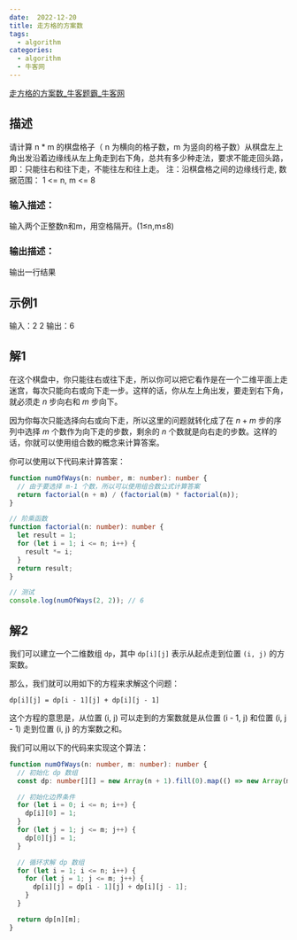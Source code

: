 ```yaml
---
date:  2022-12-20
title: 走方格的方案数
tags: 
  - algorithm
categories:
  - algorithm
  - 牛客网
---
```


[走方格的方案数_牛客题霸_牛客网](https://www.nowcoder.com/practice/e2a22f0305eb4f2f9846e7d644dba09b?tpId=37&tqId=21314&rp=1&ru=/exam/oj/ta&qru=/exam/oj/ta&sourceUrl=%2Fexam%2Foj%2Fta%3Fpage%3D2%26pageSize%3D50%26search%3D%26tpId%3D37%26type%3D37&difficulty=undefined&judgeStatus=undefined&tags=&title=)

## 描述
请计算 n * m 的棋盘格子（ n 为横向的格子数，m 为竖向的格子数）从棋盘左上角出发沿着边缘线从左上角走到右下角，总共有多少种走法，要求不能走回头路，即：只能往右和往下走，不能往左和往上走。
注：沿棋盘格之间的边缘线行走, 数据范围： 1 <= n, m <= 8 

### 输入描述：
输入两个正整数n和m，用空格隔开。(1≤n,m≤8)
### 输出描述：
输出一行结果  

## 示例1
输入：2 2
输出：6

## 解1
在这个棋盘中，你只能往右或往下走，所以你可以把它看作是在一个二维平面上走迷宫，每次只能向右或向下走一步。这样的话，你从左上角出发，要走到右下角，就必须走 $n$ 步向右和 $m$ 步向下。

因为你每次只能选择向右或向下走，所以这里的问题就转化成了在 $n+m$ 步的序列中选择 $m$ 个数作为向下走的步数，剩余的 $n$ 个数就是向右走的步数。这样的话，你就可以使用组合数的概念来计算答案。

你可以使用以下代码来计算答案：
```ts
function numOfWays(n: number, m: number): number {
  // 由于要选择 m-1 个数，所以可以使用组合数公式计算答案
  return factorial(n + m) / (factorial(m) * factorial(n));
}

// 阶乘函数
function factorial(n: number): number {
  let result = 1;
  for (let i = 1; i <= n; i++) {
    result *= i;
  }
  return result;
}

// 测试
console.log(numOfWays(2, 2)); // 6
```

## 解2
我们可以建立一个二维数组 `dp`，其中 `dp[i][j]` 表示从起点走到位置 `(i, j)` 的方案数。

那么，我们就可以用如下的方程来求解这个问题：
```
dp[i][j] = dp[i - 1][j] + dp[i][j - 1]
```
这个方程的意思是，从位置 (i, j) 可以走到的方案数就是从位置 (i - 1, j) 和位置 (i, j - 1) 走到位置 (i, j) 的方案数之和。

我们可以用以下的代码来实现这个算法：
```ts
function numOfWays(n: number, m: number): number {
  // 初始化 dp 数组
  const dp: number[][] = new Array(n + 1).fill(0).map(() => new Array(m + 1).fill(0));

  // 初始化边界条件
  for (let i = 0; i <= n; i++) {
    dp[i][0] = 1;
  }
  for (let j = 1; j <= m; j++) {
    dp[0][j] = 1;
  }

  // 循环求解 dp 数组
  for (let i = 1; i <= n; i++) {
    for (let j = 1; j <= m; j++) {
      dp[i][j] = dp[i - 1][j] + dp[i][j - 1];
    }
  }

  return dp[n][m];
}
```